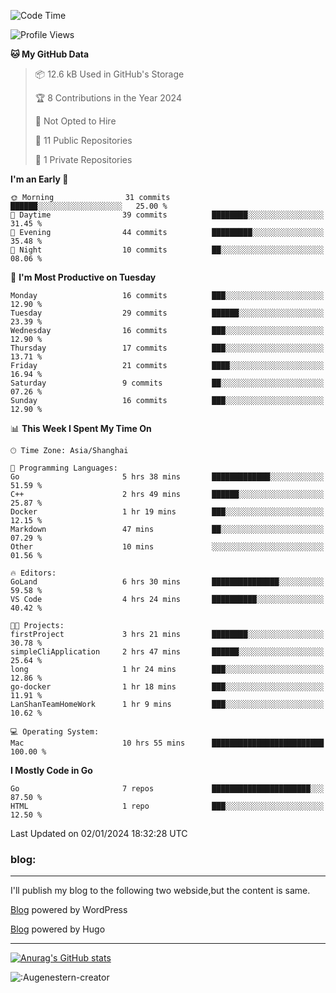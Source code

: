 <!--START_SECTION:waka-->
![Code Time](http://img.shields.io/badge/Code%20Time-87%20hrs-blue)

![Profile Views](http://img.shields.io/badge/Profile%20Views-11-blue)

**🐱 My GitHub Data** 

> 📦 12.6 kB Used in GitHub's Storage 
 > 
> 🏆 8 Contributions in the Year 2024
 > 
> 🚫 Not Opted to Hire
 > 
> 📜 11 Public Repositories 
 > 
> 🔑 1 Private Repositories 
 > 
**I'm an Early 🐤** 

```text
🌞 Morning                31 commits          ██████░░░░░░░░░░░░░░░░░░░   25.00 % 
🌆 Daytime                39 commits          ████████░░░░░░░░░░░░░░░░░   31.45 % 
🌃 Evening                44 commits          █████████░░░░░░░░░░░░░░░░   35.48 % 
🌙 Night                  10 commits          ██░░░░░░░░░░░░░░░░░░░░░░░   08.06 % 
```
📅 **I'm Most Productive on Tuesday** 

```text
Monday                   16 commits          ███░░░░░░░░░░░░░░░░░░░░░░   12.90 % 
Tuesday                  29 commits          ██████░░░░░░░░░░░░░░░░░░░   23.39 % 
Wednesday                16 commits          ███░░░░░░░░░░░░░░░░░░░░░░   12.90 % 
Thursday                 17 commits          ███░░░░░░░░░░░░░░░░░░░░░░   13.71 % 
Friday                   21 commits          ████░░░░░░░░░░░░░░░░░░░░░   16.94 % 
Saturday                 9 commits           ██░░░░░░░░░░░░░░░░░░░░░░░   07.26 % 
Sunday                   16 commits          ███░░░░░░░░░░░░░░░░░░░░░░   12.90 % 
```


📊 **This Week I Spent My Time On** 

```text
🕑︎ Time Zone: Asia/Shanghai

💬 Programming Languages: 
Go                       5 hrs 38 mins       █████████████░░░░░░░░░░░░   51.59 % 
C++                      2 hrs 49 mins       ██████░░░░░░░░░░░░░░░░░░░   25.87 % 
Docker                   1 hr 19 mins        ███░░░░░░░░░░░░░░░░░░░░░░   12.15 % 
Markdown                 47 mins             ██░░░░░░░░░░░░░░░░░░░░░░░   07.29 % 
Other                    10 mins             ░░░░░░░░░░░░░░░░░░░░░░░░░   01.56 % 

🔥 Editors: 
GoLand                   6 hrs 30 mins       ███████████████░░░░░░░░░░   59.58 % 
VS Code                  4 hrs 24 mins       ██████████░░░░░░░░░░░░░░░   40.42 % 

🐱‍💻 Projects: 
firstProject             3 hrs 21 mins       ████████░░░░░░░░░░░░░░░░░   30.78 % 
simpleCliApplication     2 hrs 47 mins       ██████░░░░░░░░░░░░░░░░░░░   25.64 % 
long                     1 hr 24 mins        ███░░░░░░░░░░░░░░░░░░░░░░   12.86 % 
go-docker                1 hr 18 mins        ███░░░░░░░░░░░░░░░░░░░░░░   11.91 % 
LanShanTeamHomeWork      1 hr 9 mins         ███░░░░░░░░░░░░░░░░░░░░░░   10.62 % 

💻 Operating System: 
Mac                      10 hrs 55 mins      █████████████████████████   100.00 % 
```

**I Mostly Code in Go** 

```text
Go                       7 repos             ██████████████████████░░░   87.50 % 
HTML                     1 repo              ███░░░░░░░░░░░░░░░░░░░░░░   12.50 % 
```




 Last Updated on 02/01/2024 18:32:28 UTC
<!--END_SECTION:waka-->

### blog:
---
I'll publish my blog to the following two webside,but the content is same.


[Blog](http://lance47.com/) powered by WordPress

[Blog](http://lance547.github.io) powered by Hugo
___
[![Anurag's GitHub stats](https://github-readme-stats.vercel.app/api?username=lance547)](https://github.com/anuraghazra/github-readme-stats)
<!---
lance547/lance547 is a ✨ special ✨ repository because its `README.md` (this file) appears on your GitHub profile.
You can click the Preview link to take a look at your changes.
--->

![:Augenestern-creator](https://count.getloli.com/get/@lance547?theme=moebooru)

